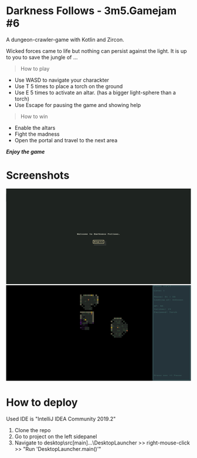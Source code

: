 # Darkness Follows - 3m5.Gamejam #6

A dungeon-crawler-game with Kotlin and Zircon.

Wicked forces came to life but nothing  can persist against the light. It is up to you to save the jungle of ... 


> How to play

- Use WASD to navigate your charackter
- Use T 5 times to place a torch on the ground
- Use E 5 times to activate an altar. (has a bigger light-sphere than a torch)
- Use Escape for pausing the game and showing help

> How to win
- Enable the altars
- Fight the madness 
- Open the portal and travel to the next area

***Enjoy the game***


# Screenshots

![alt text](https://github.com/LostMekka/3m5.GameJam-6/blob/master/documentation/00.png)
![alt text](https://github.com/LostMekka/3m5.GameJam-6/blob/master/documentation/01.png)


# How to deploy

Used IDE is "IntelliJ IDEA Community 2019.2"

1. Clone the repo
2. Go to project on the left sidepanel
3. Navigate to desktop\src[main]\...\DesktopLauncher >> right-mouse-click >> "Run 'DesktopLauncher.main()'"

